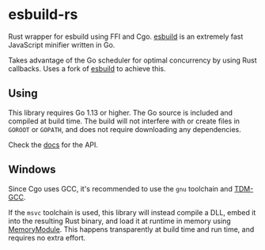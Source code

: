 # esbuild-rs

Rust wrapper for esbuild using FFI and Cgo. [esbuild](https://github.com/evanw/esbuild) is an extremely fast JavaScript minifier written in Go.

Takes advantage of the Go scheduler for optimal concurrency by using Rust callbacks. Uses a fork of [esbuild](https://github.com/wilsonzlin/esbuild-lib) to achieve this.

## Using

This library requires Go 1.13 or higher. The Go source is included and compiled at build time. The build will not interfere with or create files in `GOROOT` or `GOPATH`, and does not require downloading any dependencies.

Check the [docs](https://docs.rs/esbuild-rs/) for the API.

## Windows

Since Cgo uses GCC, it's recommended to use the `gnu` toolchain and [TDM-GCC](https://jmeubank.github.io/tdm-gcc/).

If the `msvc` toolchain is used, this library will instead compile a DLL, embed it into the resulting Rust binary, and load it at runtime in memory using [MemoryModule](https://github.com/wilsonzlin/memorymodule-rs). This happens transparently at build time and run time, and requires no extra effort.
